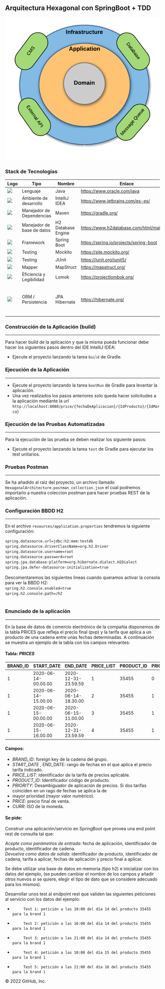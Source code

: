 ## Arquitectura Hexagonal con SpringBoot + TDD

![img.png](HexagonalArchitecture.png)

### Stack de Tecnologías

| Logo                                                                                                                                                                                                                                                                                                | Tipo                       | Nombre             | Enlace                      | Versión                                                                  |
| --------------------------------------------------------------------------------------------------------------------------------------------------------------------------------------------------------------------------------------------------------------------------------------------------- |----------------------------|--------------------| ----------------------------------- |--------------------------------------------------------------------------|
| <img src="https://seeklogo.com/images/J/java-logo-7F8B35BAB3-seeklogo.com.png" width="24">                                                                                                                                                                                                 | Lenguaje                   | Java               | https://www.oracle.com/java | 11                                                                       |
| <img src="https://upload.wikimedia.org/wikipedia/commons/thumb/9/9c/IntelliJ_IDEA_Icon.svg/1024px-IntelliJ_IDEA_Icon.svg.png" width="24">                                                                                                                                                                                                                                    | Ambiente de desarrollo     | IntelliJ IDEA      | https://www.jetbrains.com/es-es/ | 2021.1.3                                                                 |
| <img src="https://e7.pngegg.com/pngimages/508/156/png-clipart-gradle-computer-icons-transparency-logo-scalable-graphics-share-to-mammal-text.png" width="24">                                                                                                                                                                               | Manejador de Dependencias  | Maven              | https://gradle.org/        | 3.8.1                                                                    |
| <img src="https://pbs.twimg.com/profile_images/643857725/h2-logo_square_400x400.png" width="24">                                                                                                                                                         | Manejador de base de datos | H2 Database Engine | https://www.h2database.com/html/main.html | 2.1.210                                                                  |
| <img src="https://spring.io/images/spring-logo-9146a4d3298760c2e7e49595184e1975.svg" width="24">                                                                                                                                                                 | Framework                  | Spring Boot        | https://spring.io/projects/spring-boot | 2.6.4                                                                    |
| <img src="https://upload.wikimedia.org/wikipedia/commons/2/2c/Mockito_Logo.png" width="24">                                                                                                                                                                                                                   | Testing                    | Mockito            | https://site.mockito.org/  | 4.0                                                                      |
| <img src="https://junit.org/junit5/assets/img/junit5-logo.png" width="24">                                                                                                                                                                                                                                                 | Testing                    | JUnit              | https://junit.org/junit5/ | 5.8.2                                                                    |
| <img src="https://mapstruct.org/images/mapstruct.png" width="24">                                                                                                                                                                                                                                                 | Mapper                     | MapStruct          | https://mapstruct.org/ | 1.4.2.Final                                                              |
| <img src="https://miro.medium.com/max/538/1*PSmlTRCSmWVXuuNOWtx9DQ.png" width="24">                                                                                                                                                                                                                                                 | Eficiencia y Legibilidad   | Lomok              | https://projectlombok.org/ | 1.18.20                                                                  |
| <img src="https://www.adictosaltrabajo.com/wp-content/uploads/2020/03/hibernate.jpg" width="24">                                                                                                                                                                                                                                                 | ORM / Persistencia         | JPA Hibernate      | https://hibernate.org/ | _HIBERNATE_ 5.1.2.Final (Annotations) - 5.6.5.Final (Core) <br/> _JPA_ 2.6.2 |


### Construcción de la Aplicación (build)

---

Para hacer build de la aplicación y que la misma pueda funcionar debe hacer los siguientes pasos dentro del IDE 
IntelliJ IDEA:

- Ejecute el proyecto lanzando la tarea `build` de Gradle.

### Ejecución de la Aplicación

---
- Ejecute el proyecto lanzando la tarea `bootRun` de Gradle para levantar la aplicación.
- Una vez realizados los pasos anteriores solo queda hacer solicitudes a la aplicación mediante la url 
`http://localhost:8080/price/{fechaDeAplicacion}/{IdProducto}/{IdMarca}`

### Ejecución de las Pruebas Automatizadas

---

Para la ejecución de las prueba se deben realizar los siguiente pasos:

- Ejecute el proyecto lanzando la tarea `test` de Gradle para ejecutar los test unitarios.

### Pruebas Postman

---

Se ha añadido al raiz del proyecto, un archivo llamado `HexagonalArchitecture.postman_collection.json` el cual podremos
importarlo a nuestra coleccion postman para hacer pruebas REST de la aplicación.

### Configuración BBDD H2

---

En el archivo `resources/application.properties` tendremos la siguiente configuración:<br/>

`spring.datasource.url=jdbc:h2:mem:testdb`<br/>
`spring.datasource.driverClassName=org.h2.Driver`<br/>
`spring.datasource.username=root`<br/>
`spring.datasource.password=root`<br/>
`spring.jpa.database-platform=org.hibernate.dialect.H2Dialect`<br/>
`spring.jpa.defer-datasource-initialization=true`<br/><br/>
Descomentaremos las siguientes lineas cuando queramos activar la consola para ver la BBDD H2:<br/>
`spring.h2.console.enabled=true`<br/>
`spring.h2.console.path=/h2`<br/>
<br/>

### Enunciado de la aplicación

---

En la base de datos de comercio electrónico de la compañía disponemos de la tabla PRICES que refleja el precio final 
(pvp) y la tarifa que aplica a un producto de una cadena entre unas fechas determinadas. A continuación se muestra un 
ejemplo de la tabla con los campos relevantes:

#### Tabla: _PRICES_
| BRAND_ID | START_DATE | END_DATE | PRICE_LIST | PRODUCT_ID |PRIORITY| PRICE  | CURR   |
|------|------|----------|------|------|------|--------|--------|
|1|2020-06-14-00.00.00|2020-12-31-23.59.59|1|35455|0| 35.50  |EUR|
|1|2020-06-14-15.00.00|2020-06-14-18.30.00|2|35455|1| 25.45  |EUR|
|1|2020-06-15-00.00.00|2020-06-15-11.00.00|3|35455|1| 30.50  |EUR|
|1|2020-06-15-16.00.00|2020-12-31-23.59.59|4|35455|1| 38.95  |EUR|

#### Campos:

- _BRAND_ID_: foreign key de la cadena del grupo.
- _START_DATE_ , END_DATE: rango de fechas en el que aplica el precio tarifa indicado.
- _PRICE_LIST_: Identificador de la tarifa de precios aplicable.
- _PRODUCT_ID_: Identificador código de producto.
- _PRIORITY_: Desambiguador de aplicación de precios. Si dos tarifas coinciden en un rago de fechas se aplica la de 
- mayor prioridad (mayor valor numérico).
- _PRICE_: precio final de venta.
- _CURR_: ISO de la moneda.

#### Se pide:

Construir una aplicación/servicio en SpringBoot que provea una end point rest de consulta  tal que:

_Acepte como parámetros de entrada:_ fecha de aplicación, identificador de producto, identificador de cadena.</br>
_Devuelva como datos de salida_: identificador de producto, identificador de cadena, tarifa a aplicar, fechas de 
aplicación y precio final a aplicar.

Se debe utilizar una base de datos en memoria (tipo h2) e inicializar con los datos del ejemplo, (se pueden cambiar el 
nombre de los campos y añadir otros nuevos si se quiere, elegir el tipo de dato que se considere adecuado para los 
mismos).

Desarrollar unos test al endpoint rest que  validen las siguientes peticiones al servicio con los datos del ejemplo:

-          Test 1: petición a las 10:00 del día 14 del producto 35455   para la brand 1 
-          Test 2: petición a las 16:00 del día 14 del producto 35455   para la brand 1 
-          Test 3: petición a las 21:00 del día 14 del producto 35455   para la brand 1 
-          Test 4: petición a las 10:00 del día 15 del producto 35455   para la brand 1 
-          Test 5: petición a las 21:00 del día 16 del producto 35455   para la brand 1 


 © 2022 GitHub, Inc.
